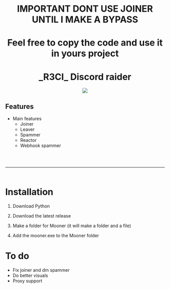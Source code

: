 <h1 align="center">
  IMPORTANT DONT USE JOINER UNTIL I MAKE A BYPASS
</h1>
<h1 align="center">
  Feel free to copy the code and use it in yours project 
</h1>

<h1 align="center">
  _R3CI_ Discord raider
</h1>

<div align="center">
     <img  src="https://media.tenor.com/-LlG5WSoK74AAAAj/monkey.gif">
</div>

## Features
- Main features
  - Joiner
  - Leaver
  - Spammer
  - Reactor
  - Webhook spammer
 
<hr  style="border-radius: 2%; margin-top: 60px; margin-bottom: 60px;"  noshade=""  size="20"  width="100%">
  
# Installation

1. Download Python

2. Download the latest release

3. Make a folder for Mooner (it will make a folder and a file)

4. Add the mooner.exe to the Mooner folder

# To do

- Fix joiner and dm spammer
- Do better visuals
- Proxy support
